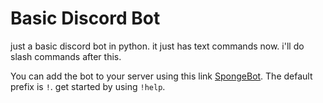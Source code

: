 # Basic Discord Bot

just a basic discord bot in python. it just has text commands now. i'll do slash commands after this.

You can add the bot to your server using this link [SpongeBot](https://discord.com/oauth2/authorize?client_id=1265596503016341506&permissions=8&integration_type=0&scope=bot). The default prefix is `!`. get started by using `!help`.
